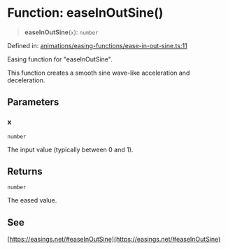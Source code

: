 # Function: easeInOutSine()

> **easeInOutSine**(`x`): `number`

Defined in: [animations/easing-functions/ease-in-out-sine.ts:11](https://github.com/Forge-Game-Engine/Forge/blob/4b66b21759bd3ab3aaf4c62b3e957c1bb43b7b58/src/animations/easing-functions/ease-in-out-sine.ts#L11)

Easing function for "easeInOutSine".

This function creates a smooth sine wave-like acceleration and deceleration.

## Parameters

### x

`number`

The input value (typically between 0 and 1).

## Returns

`number`

The eased value.

## See

[https://easings.net/#easeInOutSine](https://easings.net/#easeInOutSine)
